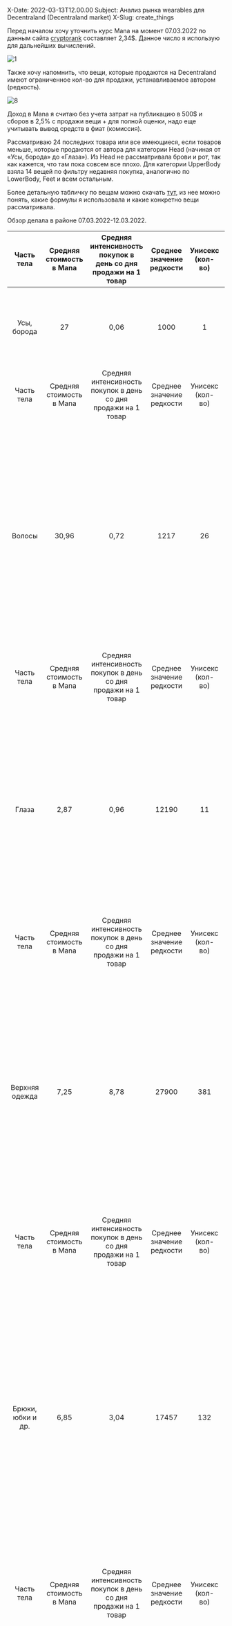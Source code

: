 X-Date: 2022-03-13T12.00.00 Subject: Анализ рынка wearables для Decentraland (Decentraland market) X-Slug: create_things

Перед началом хочу уточнить курс Mana на момент 07.03.2022 по данным сайта [cryptorank](https://cryptorank.io/)  составляет 2,34$. Данное число я использую для дальнейших вычислений.

![1](https://user-images.githubusercontent.com/91389817/158068805-e4b23502-a3bb-4383-8583-ad71c5625d3c.png)

Также хочу напомнить, что вещи, которые продаются на Decentraland имеют ограниченное кол-во для продажи, устанавливаемое автором (редкость).

![8](https://user-images.githubusercontent.com/91389817/158068835-3f012494-3b8c-4b93-afa3-87002a49213a.png)

Доход в Mana я считаю без учета затрат на публикацию в 500$ и сборов в 2,5% с продажи вещи + для полной оценки, надо еще учитывать вывод средств в фиат (комиссия). 

Рассматриваю 24 последних товара или все имеющиеся, если товаров меньше, которые продаются от автора для категории Head (начиная от «Усы, борода» до «Глаза»). Из Head не рассматривала брови и рот, так как кажется, что там пока совсем все плохо. Для категории UpperBody взяла 14 вещей по фильтру недавняя покупка, аналогично по LowerBody, Feet и всем остальным. 

Более детальную табличку по вещам можно скачать [тут](https://docs.google.com/spreadsheets/d/16XH5ap10w_y6wMpCkVzeh4S-glH5J6wY/edit?usp=sharing&ouid=110232130154530944108&rtpof=true&sd=true), из нее можно понять, какие формулы я использовала и какие конкретно вещи рассматривала. 

Обзор делала в районе 07.03.2022-12.03.2022.

| Часть тела | Средняя стоимость в Mana | Средняя интенсивность покупок в день со дня продажи на 1 товар| Среднее значение редкости| Унисекс (кол-во)| Муж (кол-во)|Жен (кол-во)| Ср. доход Mana в день | Комментарий|
|:-----------:|:-------------:|:-----:|:-----:|:-----:|:-----:|:-----:|:-----:|:-----|
| Усы, борода   | 27 | 0,06 |1000 |1|0 |0 |1,62 |В разделе представлен всего один товар, цена на него снижалась от 42 до 12, покупок с декабря 2021 года всего 5. |
| Часть тела | Средняя стоимость в Mana | Средняя интенсивность покупок в день со дня продажи на 1 товар| Среднее значение редкости| Унисекс (кол-во)| Муж (кол-во)|Жен (кол-во)| Ср. доход Mana в день | Комментарий|
| Волосы     | 30,96     |   0,72 |1217 |26 |0 |1 |8,38 |На перепродаже находится 101 товаров. Самыми прибыльными являются товары (топ 3) с лимитами Mythic и Legendary и со стоимостью от 69 до 111 Mana. Доход от топ 3 в $ от 936 (начало продаж 02.22) до 8571 (начало продаж 11.21). Самая большая интенсивность покупок со дня продаж 6 товаров в день (стоимость 10 Mana). |
| Часть тела | Средняя стоимость в Mana | Средняя интенсивность покупок в день со дня продажи на 1 товар| Среднее значение редкости| Унисекс (кол-во)| Муж (кол-во)|Жен (кол-во)| Ср. доход Mana в день | Комментарий|
| Глаза | 2,87      |   0,96 | 12190 | 11 | 0 | 0 | 1,99 | На перепродаже находится 21 товар. Самыми прибыльными являются товары (топ 3) с лимитами Epic и Uncommon со стоимостью от 1 до 5 Mana. Доход от топ 3 в $ от 163 (начало продаж 01.22) до 702 (начало продаж 01.22). Самая большая интенсивность покупок со дня продаж близка к 3 товарам в день (стоимость 1 Mana). |
| Часть тела | Средняя стоимость в Mana | Средняя интенсивность покупок в день со дня продажи на 1 товар| Среднее значение редкости| Унисекс (кол-во)| Муж (кол-во)|Жен (кол-во)| Ср. доход Mana в день | Комментарий|
| Верхняя одежда | 7,25| 8,78| 27900 | 381 | 44 | 25 | 8,78 | На перепродаже находится более 1000 товаров. Самыми прибыльными являются товары (топ 3 из рассмотренных) с лимитами Legendary, Epic  и Rare со стоимостью 0,33, 3 и 50  Mana. Доход от топ 3 в $ от 761 (начало продаж 12.21) до 1460 (начало продаж 10.21). Самая большая интенсивность покупок со дня продаж близка к 83 товарам в день (стоимость 0,001 Mana). |
| Часть тела | Средняя стоимость в Mana | Средняя интенсивность покупок в день со дня продажи на 1 товар| Среднее значение редкости| Унисекс (кол-во)| Муж (кол-во)|Жен (кол-во)| Ср. доход Mana в день | Комментарий|
| Брюки, юбки и др. | 6,85| 3,04 | 17457| 132| 19 | 14 | 12,12 | На перепродаже находится более 1000 товаров. Самыми прибыльными являются товары (топ 3 из рассмотренных, из них топ 2 связанны с скейтами и другими подобными устройствами) с лимитами Legendary, Epic  и Uncommon со стоимостью 30, 15 и 2  Mana. Доход от топ 3 в $ от 315 (начало продаж 03.22) до 2143 (начало продаж 01.22). Самая большая интенсивность покупок со дня продаж близка к 9,6 товарам в день (стоимость 1,8 Mana). |
| Часть тела | Средняя стоимость в Mana | Средняя интенсивность покупок в день со дня продажи на 1 товар| Среднее значение редкости| Унисекс (кол-во)| Муж (кол-во)|Жен (кол-во)| Ср. доход Mana в день | Комментарий|
| Обувь | 5,38     | 4,51 | 22050 | 133 | 4 | 4 | 16,92 | На перепродаже находится более 1000 товаров. Самыми прибыльными являются товары (топ 3 из рассмотренных) с лимитами Legendary  со стоимостью 4,49 и 15 Mana. Доход от топ 3 в $ от 421 (начало продаж 01.22) до 700 (начало продаж 03.22). Самая большая интенсивность покупок со дня продаж близка к 20 товарам в день (стоимость 4,99 Mana).|
| Часть тела | Средняя стоимость в Mana | Средняя интенсивность покупок в день со дня продажи на 1 товар| Среднее значение редкости| Унисекс (кол-во)| Муж (кол-во)|Жен (кол-во)| Ср. доход Mana в день | Комментарий|
| Серьги  | 7,30  |1,87 | 9722 | 45 | 0 | 1 | 8,24| На перепродаже находится 788 товаров. Самыми прибыльными являются товары (топ 3 из рассмотренных) с лимитами Epic и Rare  со стоимостью от 3,5 до 13 Mana. Доход от топ 3 в $ от 630 (начало продаж 01.22) до 1357 (начало продаж 12.21). Самая большая интенсивность покупок со дня продаж близка к 6,6 товарам в день (стоимость 0,1Mana). |
| Часть тела | Средняя стоимость в Mana | Средняя интенсивность покупок в день со дня продажи на 1 товар| Среднее значение редкости| Унисекс (кол-во)| Муж (кол-во)|Жен (кол-во)| Ср. доход Mana в день | Комментарий|
| Очки | 3,73 | 2,22 | 29885 | 58 | 0 | 0 | 3,51 | На перепродаже находится более 1000 товаров. Самыми прибыльными являются товары (топ 3 из рассмотренных) с лимитами Legendare и Rare  со стоимостью от 1 до 20 Mana. Доход от топ 3 в $ от 238 (начало продаж 02.22) до 421 (начало продаж 06.21). Самая большая интенсивность покупок со дня продаж близка к 20 товарам в день (стоимость 1,2 Mana). |
| Часть тела | Средняя стоимость в Mana | Средняя интенсивность покупок в день со дня продажи на 1 товар| Среднее значение редкости| Унисекс (кол-во)| Муж (кол-во)|Жен (кол-во)| Ср. доход Mana в день | Комментарий|
| Шляпы | 2,71     | 4,13 |4592 | 138 | 5 | 5 | 7,88 | На перепродаже находится более 1000 товаров. Самыми прибыльными являются товары (топ 3 из рассмотренных) с лимитами Rare и Uncommon  со стоимостью от 0,5 до 10 Mana. Доход от топ 3 в $ от 168 (начало продаж 01.22) до 561 (начало продаж 02.22). Самая большая интенсивность покупок со дня продаж близка к 20 товарам в день (стоимость 0,42 Mana). |
| Часть тела | Средняя стоимость в Mana | Средняя интенсивность покупок в день со дня продажи на 1 товар| Среднее значение редкости| Унисекс (кол-во)| Муж (кол-во)|Жен (кол-во)| Ср. доход Mana в день | Комментарий|
| Шлемы | 4,11      | 1,6 |16107 |178 | 1 | 0 | 3,14 | На перепродаже находится более 1000 товаров. Самыми прибыльными являются товары (топ 3 из рассмотренных) с лимитами Legendary и Epic  со стоимостью от 3 до 12 Mana. Доход от топ 3 в $ от 224 (начало продаж 02.22) до 631 (начало продаж 01.22). Самая большая интенсивность покупок со дня продаж близка к 5,14 товарам в день (стоимость 0,5 Mana). |
| Часть тела | Средняя стоимость в Mana | Средняя интенсивность покупок в день со дня продажи на 1 товар| Среднее значение редкости| Унисекс (кол-во)| Муж (кол-во)|Жен (кол-во)| Ср. доход Mana в день | Комментарий|
| Маски | 2,9      | 0,76| 16450 | 70| 0 | 3 | 1,34 |На перепродаже находится 446 товаров. Самыми прибыльными являются товары (топ 3 из рассмотренных) с лимитами Legendary и Epic  со стоимостью от 0,8 до 10 Mana. Доход от топ 3 в $ от 117 (начало продаж 02.22) до 280 (начало продаж 02.22). Самая большая интенсивность покупок со дня продаж близка к 2,63 товарам в день (стоимость 0,5 Mana).|
| Часть тела | Средняя стоимость в Mana | Средняя интенсивность покупок в день со дня продажи на 1 товар| Среднее значение редкости| Унисекс (кол-во)| Муж (кол-во)|Жен (кол-во)| Ср. доход Mana в день | Комментарий|
| Тиары | 9,69    | 1,02| 16392 | 31| 0 | 0 | 4,29 | На перепродаже находится более 1000 товаров. Самыми прибыльными являются товары (топ 3 из рассмотренных) с лимитами Legendary и Epic  со стоимостью от 5 до 50 Mana. Доход от топ 3 в $ от 842 (начало продаж 01.22) до 1965 (начало продаж 06.21). Самая большая интенсивность покупок со дня продаж близка к 3,43 товарам в день (стоимость 2,1 Mana). |
| Часть тела | Средняя стоимость в Mana | Средняя интенсивность покупок в день со дня продажи на 1 товар| Среднее значение редкости| Унисекс (кол-во)| Муж (кол-во)|Жен (кол-во)| Ср. доход Mana в день | Комментарий|
| Top Head | 5,24     | 1,46 | 1535 | 111 | 0 | 0 | 4,66 | На перепродаже находится более 1000 товаров. Самыми прибыльными являются товары (топ 3 из рассмотренных) с лимитами Legendary и Epic  со стоимостью от 5 до 7 Mana. Доход от топ 3 в $ от 666 (начало продаж 12.21) до 950 (начало продаж 01.22). Самая большая интенсивность покупок со дня продаж близка к 5,20 товарам в день (стоимость 0,19 Mana). |
| Часть тела | Средняя стоимость в Mana | Средняя интенсивность покупок в день со дня продажи на 1 товар| Среднее значение редкости| Унисекс (кол-во)| Муж (кол-во)|Жен (кол-во)| Ср. доход Mana в день | Комментарий|
| Кожа | 9,74 | 2 | 9250 | 36 | 0| 0 | 5,63 | На перепродаже находится более 1000 товаров. Самыми прибыльными являются товары (топ 3 из рассмотренных) с лимитами Epic  со стоимостью от 10 до 25 Mana. Доход от топ 3 в $ от 561 (начало продаж 02.22) до 807 (начало продаж 02.22). Самая большая интенсивность покупок со дня продаж близка к 12 товарам в день (стоимость 0,1 Mana). |

### Выводы

Выводы написаны ориентируясь на прибыльную продажу вещей. Выводы сделаны мной, данные, на которых я основывалась предоставлены в общий доступ, вы можете сделать свои выводы. Буду рада, если поделитесь ими со мной:)

+ Лучше делать коллекции с количеством максимум Legendary – Epic. При большем кол-ве цены обычно ниже, но при этом в популярности они уходят вниз примерно также, как и дорогие вещи + если вещь долго весит, купившем ее в начале, она начинает надоедать, и они перепродают товар дешевле и конечно выгоднее купить на перепродаже, чем у вас.
+ Цену ставить в районе 15 Mana, это среднее от цены самых прибыльных товаров во всех категориях. Понизить цену вы сможете и после публикации. Для Legendary я бы ставила в районе 25 и выше.
+ Товар лучше делать унисекс.
+ Кажется, что достаточно востребованы вещи в японском стиле.
+ Волосы выглядят направлением, где пока меньше конкуренции и люди готовы платить большие суммы (средняя стоимость вещи 30 Mana). Еще выглядит интересным раздел серег с неплохими показателями и тоже небольшой конкуренцией.
+ Как я поняла, примерки вещи пока нет, по этой причине из привью важно понять, как вещь будет выглядеть. То есть на привью показать не просто товар, а аватар в этой вещи, особенно если вещь сложная.
+ В Decentralan есть понятие smart wearables , подробнее о них можно прочитать по ссылке, пока они запрещены к публикации, но тестирование уже возможно. Скорее всего, как только их публикацию одобрят, популярность будет выше обычных вещей, как минимум на старте.
